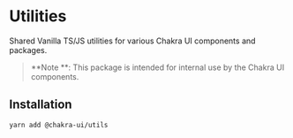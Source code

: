 # Utilities

Shared Vanilla TS/JS utilities for various Chakra UI components and packages.

> **Note **: This package is intended for internal use by the Chakra UI
> components.

## Installation

```sh
yarn add @chakra-ui/utils
```
